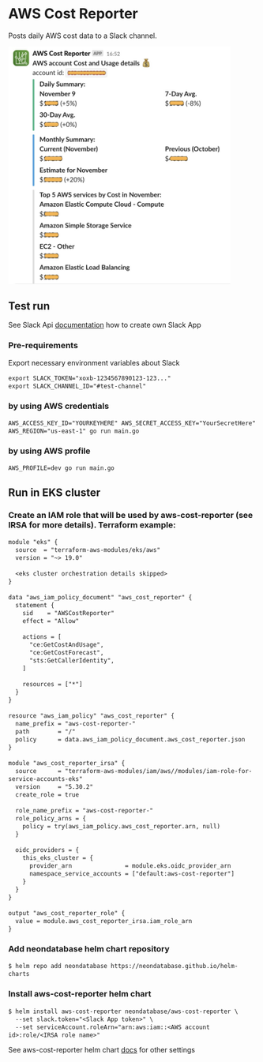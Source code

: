 # AWS Cost Reporter

Posts daily AWS cost data to a Slack channel.

<img src="aws-cost-reporter.jpg" width="450">

## Test run

See Slack Api [documentation](https://api.slack.com/start/quickstart) how to create own Slack App

### Pre-requirements

Export necessary environment variables about Slack

```consile
export SLACK_TOKEN="xoxb-1234567890123-123..."
export SLACK_CHANNEL_ID="#test-channel"
```

### by using AWS credentials

```console
AWS_ACCESS_KEY_ID="YOURKEYHERE" AWS_SECRET_ACCESS_KEY="YourSecretHere" AWS_REGION="us-east-1" go run main.go
```

### by using AWS profile

```console
AWS_PROFILE=dev go run main.go
```

## Run in EKS cluster

### Create an IAM role that will be used by aws-cost-reporter (see IRSA for more details). Terraform example:

```hcl
module "eks" {
  source  = "terraform-aws-modules/eks/aws"
  version = "~> 19.0"

  <eks cluster orchestration details skipped>
}

data "aws_iam_policy_document" "aws_cost_reporter" {
  statement {
    sid    = "AWSCostReporter"
    effect = "Allow"

    actions = [
      "ce:GetCostAndUsage",
      "ce:GetCostForecast",
      "sts:GetCallerIdentity",
    ]

    resources = ["*"]
  }
}

resource "aws_iam_policy" "aws_cost_reporter" {
  name_prefix = "aws-cost-reporter-"
  path        = "/"
  policy      = data.aws_iam_policy_document.aws_cost_reporter.json
}

module "aws_cost_reporter_irsa" {
  source      = "terraform-aws-modules/iam/aws//modules/iam-role-for-service-accounts-eks"
  version     = "5.30.2"
  create_role = true

  role_name_prefix = "aws-cost-reporter-"
  role_policy_arns = {
    policy = try(aws_iam_policy.aws_cost_reporter.arn, null)
  }

  oidc_providers = {
    this_eks_cluster = {
      provider_arn               = module.eks.oidc_provider_arn
      namespace_service_accounts = ["default:aws-cost-reporter"]
    }
  }
}

output "aws_cost_reporter_role" {
  value = module.aws_cost_reporter_irsa.iam_role_arn
}
```

### Add neondatabase helm chart repository

```console
$ helm repo add neondatabase https://neondatabase.github.io/helm-charts
```

### Install aws-cost-reporter helm chart

```console
$ helm install aws-cost-reporter neondatabase/aws-cost-reporter \
  --set slack.token="<Slack App token>" \
  --set serviceAccount.roleArn="arn:aws:iam::<AWS account id>:role/<IRSA role name>"
```

See aws-cost-reporter helm chart [docs](https://github.com/neondatabase/helm-charts/tree/main/charts/aws-cost-reporter)
for other settings
